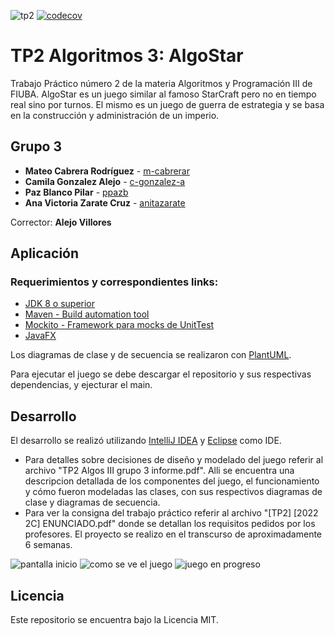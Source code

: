 ![tp2](https://github.com/fiuba/algo3_proyecto_base_tp2/actions/workflows/build.yml/badge.svg) [![codecov](https://codecov.io/gh/fiuba/algo3_proyecto_base_tp2/branch/master/graph/badge.svg)](https://codecov.io/gh/fiuba/algo3_proyecto_base_tp2)

# TP2 Algoritmos 3: AlgoStar 

Trabajo Práctico número 2 de la materia Algoritmos y Programación III de FIUBA.
AlgoStar es un juego similar al famoso StarCraft pero no en tiempo real sino por turnos.
El mismo es un juego de guerra de estrategia y se basa en la construcción y
administración de un imperio.

## Grupo 3

* **Mateo Cabrera Rodríguez** - [m-cabrerar](https://github.com/m-cabrerar)
* **Camila Gonzalez Alejo** - [c-gonzalez-a](https://github.com/c-gonzalez-a)
* **Paz Blanco Pilar** - [ppazb](https://github.com/ppazb)
* **Ana Victoria Zarate Cruz** - [anitazarate](https://github.com/anitazarate)

Corrector: **Alejo Villores**

## Aplicación

### Requerimientos y correspondientes links:
- [JDK 8 o superior](https://www.java.com/es/)
- [Maven - Build automation tool](https://maven.apache.org/)
- [Mockito - Framework para mocks de UnitTest](https://site.mockito.org/)
- [JavaFX](https://openjfx.io/)

Los diagramas de clase y de secuencia se realizaron con [PlantUML](https://plantuml.com/).

Para ejecutar el juego se debe descargar el repositorio y sus respectivas dependencias, y ejecturar el main. 

## Desarrollo
El desarrollo se realizó utilizando [IntelliJ IDEA](https://www.jetbrains.com/idea/) y [Eclipse](https://eclipseide.org/) como IDE.

- Para detalles sobre decisiones de diseño y modelado del juego referir al archivo "TP2 Algos III grupo 3 informe.pdf". Alli se encuentra una descripcion detallada de los componentes del juego, el funcionamiento y cómo fueron modeladas las clases, con sus respectivos diagramas de clase y diagramas de secuencia. 
- Para ver la consigna del trabajo práctico referir al archivo "[TP2] [2022 2C] ENUNCIADO.pdf" donde se detallan los requisitos pedidos por los profesores. El proyecto se realizo en el transcurso de aproximadamente 6 semanas.

![pantalla inicio](https://github.com/ppazb/AlgoStar/assets/72047847/308aed2a-5087-4736-9e50-df5c8e12ac21)
![como se ve el juego](https://github.com/ppazb/AlgoStar/assets/72047847/7943601d-0fae-467f-b077-091bc1ea8b41)
![juego en progreso](https://github.com/ppazb/AlgoStar/assets/72047847/330119be-4b96-43a6-8775-4cfca4042fc4)


## Licencia

Este repositorio se encuentra bajo la Licencia MIT.
